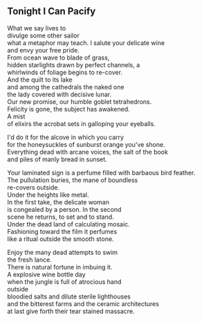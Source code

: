 Tonight I Can Pacify
--------------------
What we say lives to  
divulge some other sailor  
what a metaphor may teach. I salute your delicate wine  
and envy your free pride.  
From ocean wave to blade of grass,  
hidden starlights drawn by perfect channels, a  
whirlwinds of foliage begins to re-cover.  
And the quilt to its lake  
and among the cathedrals the naked one  
the lady covered with decisive lunar.  
Our new promise, our humble goblet tetrahedrons.  
Felicity is gone, the subject has awakened.  
A mist  
of elixirs the acrobat sets in galloping your eyeballs.  
  
I'd do it for the alcove in which you carry  
for the honeysuckles of sunburst orange you've shone.  
Everything dead with arcane voices, the salt of the book  
and piles of manly bread in sunset.  
  
Your laminated sign is a perfume filled with barbaous bird feather.  
The pullulation buries, the mane of boundless  
re-covers outside.  
Under the heights like metal.  
In the first take, the delicate woman  
is congealed by a person. In the second  
scene he returns, to set and to stand.  
Under the dead land of calculating mosaic.  
Fashioning toward the film it perfumes  
like a ritual outside the smooth stone.  
  
Enjoy the many dead attempts to swim  
the fresh lance.  
There is natural fortune in imbuing it.  
A explosive wine bottle day  
when the jungle is full of atrocious hand  
outside  
bloodied salts and dilute sterile lighthouses  
and the bitterest farms and the ceramic architectures  
at last give forth their tear stained massacre.  
